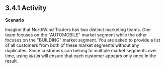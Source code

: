 ## 3.4.1 Activity



**Scenario**

Imagine that NorthWind Traders has two distinct marketing teams. One team focuses on the "AUTOMOBILE" market segment while the other focuses on the "BUILDING" market segment. You are asked to provide a list of all customers from both of these market segments without any duplicates. Since customers can belong to multiple market segments over time, using `UNION` will ensure that each customer appears only once in the result.